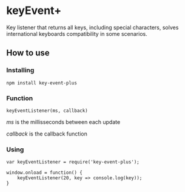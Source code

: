 # keyEvent+

Key listener that returns all keys, including special characters, solves international keyboards compatibility in some scenarios.

## How to use

### Installing
```
npm install key-event-plus
```

### Function
`keyEventListener(ms, callback)`

*ms* is the millisseconds between each update

*callback* is the callback function

### Using
```
var keyEventListener = require('key-event-plus');

window.onload = function() {
	keyEventListener(20, key => console.log(key));
}
```
